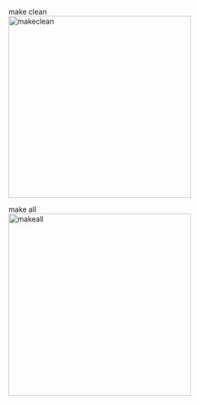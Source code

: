 make clean   
<img width="359" alt="makeclean" src="https://user-images.githubusercontent.com/82192935/118658407-4ec99080-b827-11eb-829b-2337f13f34cf.PNG">   

make all    
<img width="359" alt="makeall" src="https://user-images.githubusercontent.com/82192935/118658485-643eba80-b827-11eb-8545-b5819ed0e7c5.PNG">   
